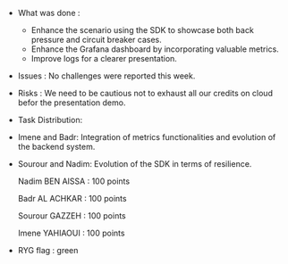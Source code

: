 * What was done :
  - Enhance the scenario using the SDK to showcase both back pressure and circuit breaker cases.
  - Enhance the Grafana dashboard by incorporating valuable metrics.
  - Improve logs for a clearer presentation.

* Issues : No challenges were reported this week. 

* Risks :  We need to be cautious not to exhaust all our credits on cloud befor the presentation demo.

* Task Distribution:
  
 - Imene and Badr: Integration of metrics functionalities and evolution of the backend system.

 - Sourour and Nadim: Evolution of the SDK in terms of resilience.

    Nadim BEN AISSA : 100 points
  
    Badr AL ACHKAR : 100 points
  
    Sourour GAZZEH : 100 points
  
    Imene YAHIAOUI : 100 points

* RYG flag : green
